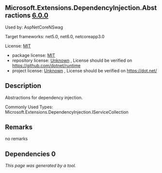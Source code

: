 Microsoft.Extensions.DependencyInjection.Abstractions [6.0.0](https://www.nuget.org/packages/Microsoft.Extensions.DependencyInjection.Abstractions/6.0.0)
--------------------

Used by: AspNetCoreNSwag

Target frameworks: net5.0, net6.0, netcoreapp3.0

License: [MIT](../../../../licenses/mit) 

- package license: [MIT](https://licenses.nuget.org/MIT) 
- repository license: [Unknown](https://github.com/dotnet/runtime) , License should be verified on https://github.com/dotnet/runtime
- project license: [Unknown](https://dot.net/) , License should be verified on https://dot.net/

Description
-----------
Abstractions for dependency injection.

Commonly Used Types:
Microsoft.Extensions.DependencyInjection.IServiceCollection

Remarks
-----------
no remarks


Dependencies 0
-----------


*This page was generated by a tool.*